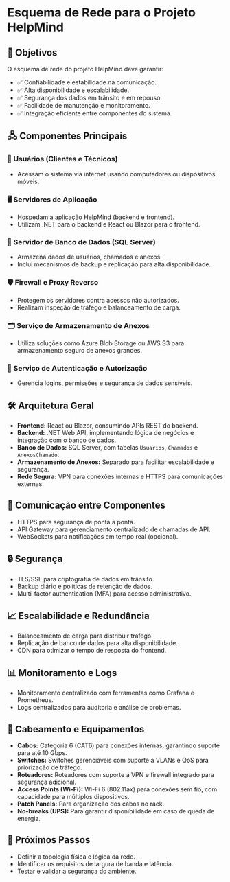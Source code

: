 # Esquema de Rede para o Projeto HelpMind

## 🎯 Objetivos

O esquema de rede do projeto HelpMind deve garantir:

* ✅ Confiabilidade e estabilidade na comunicação.
* ✅ Alta disponibilidade e escalabilidade.
* ✅ Segurança dos dados em trânsito e em repouso.
* ✅ Facilidade de manutenção e monitoramento.
* ✅ Integração eficiente entre componentes do sistema.

## 🖧 Componentes Principais

### **👥 Usuários (Clientes e Técnicos)**

* Acessam o sistema via internet usando computadores ou dispositivos móveis.

### **🖥️ Servidores de Aplicação**

* Hospedam a aplicação HelpMind (backend e frontend).
* Utilizam .NET para o backend e React ou Blazor para o frontend.

### **💾 Servidor de Banco de Dados (SQL Server)**

* Armazena dados de usuários, chamados e anexos.
* Inclui mecanismos de backup e replicação para alta disponibilidade.

### **🛡️ Firewall e Proxy Reverso**

* Protegem os servidores contra acessos não autorizados.
* Realizam inspeção de tráfego e balanceamento de carga.

### **🗂️ Serviço de Armazenamento de Anexos**

* Utiliza soluções como Azure Blob Storage ou AWS S3 para armazenamento seguro de anexos grandes.

### **🔐 Serviço de Autenticação e Autorização**

* Gerencia logins, permissões e segurança de dados sensíveis.

## 🛠️ Arquitetura Geral

* **Frontend:** React ou Blazor, consumindo APIs REST do backend.
* **Backend:** .NET Web API, implementando lógica de negócios e integração com o banco de dados.
* **Banco de Dados:** SQL Server, com tabelas `Usuarios`, `Chamados` e `AnexosChamado`.
* **Armazenamento de Anexos:** Separado para facilitar escalabilidade e segurança.
* **Rede Segura:** VPN para conexões internas e HTTPS para comunicações externas.

## 📡 Comunicação entre Componentes

* HTTPS para segurança de ponta a ponta.
* API Gateway para gerenciamento centralizado de chamadas de API.
* WebSockets para notificações em tempo real (opcional).

## 🔒 Segurança

* TLS/SSL para criptografia de dados em trânsito.
* Backup diário e políticas de retenção de dados.
* Multi-factor authentication (MFA) para acesso administrativo.

## 📈 Escalabilidade e Redundância

* Balanceamento de carga para distribuir tráfego.
* Replicação de banco de dados para alta disponibilidade.
* CDN para otimizar o tempo de resposta do frontend.

## 📊 Monitoramento e Logs

* Monitoramento centralizado com ferramentas como Grafana e Prometheus.
* Logs centralizados para auditoria e análise de problemas.

## 🔌 Cabeamento e Equipamentos

* **Cabos:** Categoria 6 (CAT6) para conexões internas, garantindo suporte para até 10 Gbps.
* **Switches:** Switches gerenciáveis com suporte a VLANs e QoS para priorização de tráfego.
* **Roteadores:** Roteadores com suporte a VPN e firewall integrado para segurança adicional.
* **Access Points (Wi-Fi):** Wi-Fi 6 (802.11ax) para conexões sem fio, com capacidade para múltiplos dispositivos.
* **Patch Panels:** Para organização dos cabos no rack.
* **No-breaks (UPS):** Para garantir disponibilidade em caso de queda de energia.

## 🚀 Próximos Passos

* Definir a topologia física e lógica da rede.
* Identificar os requisitos de largura de banda e latência.
* Testar e validar a segurança do ambiente.
